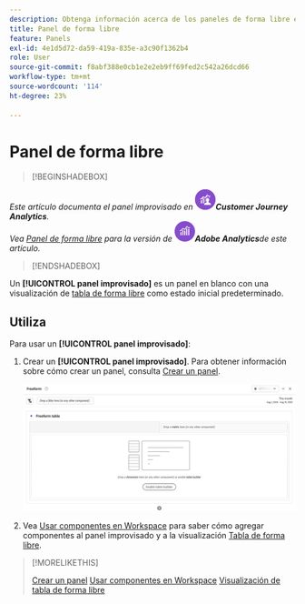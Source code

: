 ```yaml
---
description: Obtenga información acerca de los paneles de forma libre en Analysis Workspace.
title: Panel de forma libre
feature: Panels
exl-id: 4e1d5d72-da59-419a-835e-a3c90f1362b4
role: User
source-git-commit: f8abf388e0cb1e2e2eb9ff69fed2c542a26dcd66
workflow-type: tm+mt
source-wordcount: '114'
ht-degree: 23%

---
```


# Panel de forma libre


>[!BEGINSHADEBOX]

*Este artículo documenta el panel improvisado en ![CustomerJourneyAnalytics](/help/assets/icons/CustomerJourneyAnalytics.svg)**Customer Journey Analytics**.<br/>Vea [Panel de forma libre](https://experienceleague.adobe.com/en/docs/analytics/analyze/analysis-workspace/panels/freeform-panel) para la versión de ![AdobeAnalytics](/help/assets/icons/AdobeAnalytics.svg)**Adobe Analytics**de este artículo.*

>[!ENDSHADEBOX]


Un **[!UICONTROL panel improvisado]** es un panel en blanco con una visualización de [tabla de forma libre](/help/analysis-workspace/visualizations/freeform-table/freeform-table.md) como estado inicial predeterminado.

## Utiliza

Para usar un **[!UICONTROL panel improvisado]**:

1. Crear un **[!UICONTROL panel improvisado]**. Para obtener información sobre cómo crear un panel, consulta [Crear un panel](panels.md#create-a-panel).

   ![Panel improvisado predeterminado que muestra un panel en blanco con una tabla de forma libre.](assets/freeform-panel.png)

1. Vea [Usar componentes en Workspace](/help/components/use-components-in-workspace.md) para saber cómo agregar componentes al panel improvisado y a la visualización [Tabla de forma libre](/help/analysis-workspace/visualizations/freeform-table/freeform-table.md).


>[!MORELIKETHIS]
>
>[Crear un panel](/help/analysis-workspace/c-panels/panels.md#create-a-panel)
>[Usar componentes en Workspace](/help/components/use-components-in-workspace.md)
>[Visualización de tabla de forma libre](/help/analysis-workspace/visualizations/freeform-table/freeform-table.md)
>